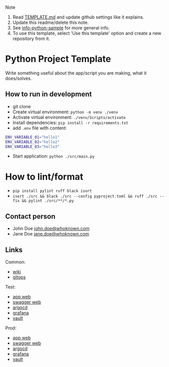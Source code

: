 > [!NOTE]
> 1. Read [TEMPLATE.md](https://github.com/Aibel365/python-app-template/blob/main/TEMPLATE.md) and update github settings like it explains.
> 2. Update this readme/delete this note.
> 3. See [info-python-sample](https://github.com/Aibel-Engineering/info-python-sample) for more general info.
> 4. To use this template, select 'Use this template' option and create a new repository from it.


# Python Project Template

Write something useful about the app/script you are making, what it does/solves.

## How to run in development

* git clone <repo-url>
* Create virtual environment: `python -m venv ./venv`
* Activate virtual environment: `./venv/Scripts/activate`
* Install dependencies: `pip install -r requirements.txt`
* add `.env` file with content:
```bash
ENV_VARIABLE_01="hello1"
ENV_VARIABLE_02="hello2"
ENV_VARIABLE_03="hello3"
```
* Start application: `python ./src/main.py`


# How to lint/format
* `pip install pylint ruff black isort`
* `isort ./src && black ./src --config pyproject.toml && ruff ./src --fix && pylint ./src/**/*.py`

## Contact person
* John Doe john.doe@whoknown.com
* Jane Doe jane.doe@whoknown.com

## Links

Common:
* [wiki](https://github.com)
* [gitops](https://github.com)

Test:
* [app web](https://github.com)
* [swagger web](https://github.com)
* [argocd](https://github.com)
* [grafana](https://github.com)
* [vault](https://github.com)

Prod:
* [app web](https://github.com)
* [swagger web](https://github.com)
* [argocd](https://github.com)
* [grafana](https://github.com)
* [vault](https://github.com)


